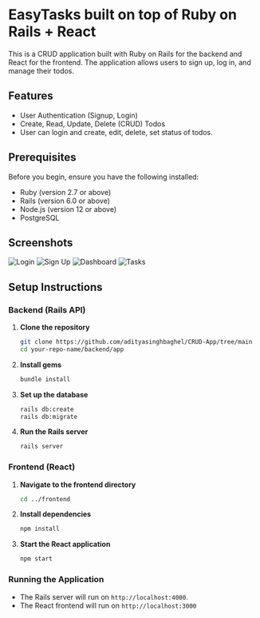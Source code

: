 # EasyTasks built on top of Ruby on Rails + React

This is a CRUD application built with Ruby on Rails for the backend and React for the frontend. The application allows users to sign up, log in, and manage their todos.

## Features

- User Authentication (Signup, Login)
- Create, Read, Update, Delete (CRUD) Todos
- User can login and create, edit, delete, set status of todos.

## Prerequisites

Before you begin, ensure you have the following installed:

- Ruby (version 2.7 or above)
- Rails (version 6.0 or above)
- Node.js (version 12 or above)
- PostgreSQL

## Screenshots

![Login](https://drive.google.com/file/d/1HJmAHqgzZrZOZa006MNOjQsqJ7Wnwefv/view?usp=drive_link)
![Sign Up](https://drive.google.com/file/d/1_YLyr3cS8TMRrvwS5lbgIk4nH2Mlwpcd/view?usp=drive_link)
![Dashboard](https://drive.google.com/file/d/1m0_fJqK1wxlD38bOivCyYz7clolM2CmI/view?usp=drive_link)
![Tasks](https://drive.google.com/file/d/15cB6Te6CcYS0cjNGZ6iUTMQMzezTJt2R/view?usp=drive_link)

## Setup Instructions

### Backend (Rails API)

1. **Clone the repository**

    ```sh
    git clone https://github.com/adityasinghbaghel/CRUD-App/tree/main
    cd your-repo-name/backend/app
    ```

2. **Install gems**

    ```sh
    bundle install
    ```

3. **Set up the database**

    ```sh
    rails db:create
    rails db:migrate
    ```

4. **Run the Rails server**

    ```sh
    rails server
    ```

### Frontend (React)

1. **Navigate to the frontend directory**

    ```sh
    cd ../frontend
    ```

2. **Install dependencies**

    ```sh
    npm install
    ```

3. **Start the React application**

    ```sh
    npm start
    ```

### Running the Application

- The Rails server will run on `http://localhost:4000`.
- The React frontend will run on `http://localhost:3000`

